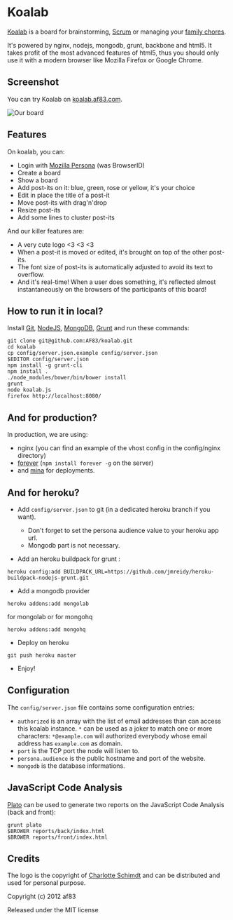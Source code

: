 Koalab
======

[Koalab](https://github.com/AF83/koalab) is a board for brainstorming,
[Scrum](http://en.wikipedia.org/wiki/Scrum_\(development\)) or managing your
[family chores](http://scrum4kids.blogspot.fr/2010/09/using-scrum-for-saturday-chores.html).

It's powered by nginx, nodejs, mongodb, grunt, backbone and html5. It takes
profit of the most advanced features of html5, thus you should only use it
with a modern browser like Mozilla Firefox or Google Chrome.


Screenshot
----------

You can try Koalab on [koalab.af83.com](http://koalab.af83.com).

![Our board](https://raw.github.com/AF83/koalab/master/public/screenshots/board.png)


Features
--------

On koalab, you can:

* Login with [Mozilla Persona](http://www.mozilla.org/persona/) (was BrowserID)
* Create a board
* Show a board
* Add post-its on it: blue, green, rose or yellow, it's your choice
* Edit in place the title of a post-it
* Move post-its with drag'n'drop
* Resize post-its
* Add some lines to cluster post-its

And our killer features are:

* A very cute logo <3 <3 <3
* When a post-it is moved or edited, it's brought on top of the other post-its.
* The font size of post-its is automatically adjusted to avoid its text to overflow.
* And it's real-time! When a user does something, it's reflected almost instantaneously
  on the browsers of the participants of this board!


How to run it in local?
-----------------------

Install [Git](http://git-scm.com/), [NodeJS](http://www.nodejs.org/),
[MongoDB](http://www.mongodb.org/), [Grunt](http://gruntjs.com/getting-started)
and run these commands:

```
git clone git@github.com:AF83/koalab.git
cd koalab
cp config/server.json.example config/server.json
$EDITOR config/server.json
npm install -g grunt-cli
npm install .
./node_modules/bower/bin/bower install
grunt
node koalab.js
firefox http://localhost:8080/
```


And for production?
-------------------

In production, we are using:

- nginx (you can find an example of the vhost config in the config/nginx directory)
- [forever](https://github.com/nodejitsu/forever) (`npm install forever -g` on the server)
- and [mina](http://nadarei.co/mina/) for deployments.


And for heroku?
---------------

- Add `config/server.json` to git (in a dedicated heroku branch if you want).

    - Don't forget to set the persona audience value to your heroku app url.
    - Mongodb part is not necessary.

- Add an heroku buildpack for grunt :

```
heroku config:add BUILDPACK_URL=https://github.com/jmreidy/heroku-buildpack-nodejs-grunt.git
```

- Add a mongodb provider

```
heroku addons:add mongolab
```

for mongolab or for mongohq

```
heroku addons:add mongohq
```

- Deploy on heroku

```
git push heroku master
```

- Enjoy!


Configuration
-------------

The `config/server.json` file contains some configuration entries:

- `authorized` is an array with the list of email addresses than can access
  this koalab instance. `*` can be used as a joker to match one or more
  characters: `*@example.com` will authorized everybody whose email address
  has `example.com` as domain.
- `port` is the TCP port the node will listen to.
- `persona.audience` is the public hostname and port of the website.
- `mongodb` is the database informations.


JavaScript Code Analysis
------------------------

[Plato](http://github.com/jsoverson/plato) can be used to generate two reports
on the JavaScript Code Analysis (back and front):

```
grunt plato
$BROWER reports/back/index.html
$BROWER reports/front/index.html
```


Credits
-------

The logo is the copyright of [Charlotte Schimdt](http://pattedemouche.free.fr/)
and can be distributed and used for personal purpose.

Copyright (c) 2012 af83

Released under the MIT license
